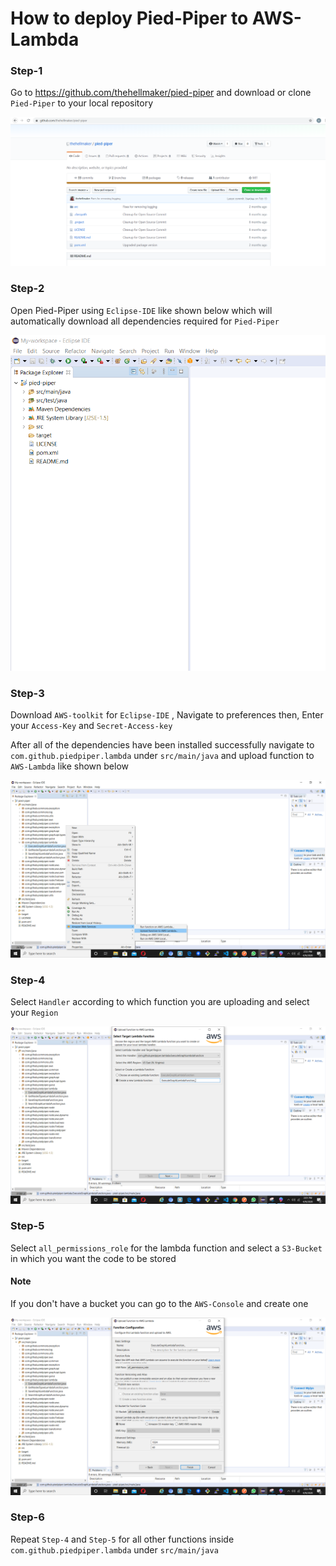# How to deploy Pied-Piper to AWS-Lambda

### Step-1
Go to https://github.com/thehellmaker/pied-piper and download or clone `Pied-Piper` to your local repository

![](images/deployToLambda/Step-1.PNG)

### Step-2
Open Pied-Piper using `Eclipse-IDE` like shown below which will automatically download all dependencies required for `Pied-Piper`

![](images/deployToLambda/Step-2.PNG)

### Step-3
Download `AWS-toolkit` for `Eclipse-IDE` , Navigate to preferences then, Enter your `Access-Key` and `Secret-Access-key`

After all of the dependencies have been installed successfully navigate to `com.github.piedpiper.lambda` under `src/main/java` and upload function to `AWS-Lambda` like shown below

![](images/deployToLambda/Step-3.PNG)

### Step-4

Select `Handler` according to which function you are uploading and select your `Region`

![](images/deployToLambda/Step-4.PNG)

### Step-5

Select `all_permissions_role` for the lambda function and select a `S3-Bucket` in which you want the code to be stored

#### Note

If you don't have a bucket you can go to the `AWS-Console` and create one

![](images/deployToLambda/Step-5.PNG)


### Step-6

Repeat `Step-4` and `Step-5` for all other functions inside `com.github.piedpiper.lambda` under `src/main/java` 
